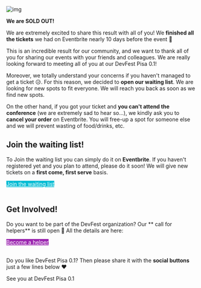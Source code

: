 ![img](https://pbs.twimg.com/media/DXM961IWsAAg6IQ.jpg)

**We are SOLD OUT!**

We are extremely excited to share this result with all of you! We **finished all the tickets** we had on Eventbrite nearly 10 days before the event 🎉

This is an incredible result for our community, and we want to thank all of you for sharing our events with your friends and colleagues. We are really looking forward to meeting all of you at our DevFest Pisa 0.1!

Moreover, we totally understand your concerns if you haven't managed to get a ticket 😥. For this reason, we decided to **open our waiting list**. We are looking for new spots to fit everyone. We will reach you back as soon as we find new spots.

On the other hand, if you got your ticket and **you can't attend the conference** (we are extremely sad to hear so...), we kindly ask you to **cancel your order** on Eventbrite. You will free-up a spot for someone else and we will prevent wasting of food/drinks, etc.

## Join the waiting list!

To Join the waiting list you can simply do it on **Eventbrite**. If you haven't registered yet and you plan to attend, please do it soon! We will give new tickets on a **first come, first serve** basis.

<div class="text-center">
<a href="http://bit.ly/dfpi17-tickets" target="_blank" class="style-scope header-content" style="color: white; ">
  <paper-button class="style-scope header-content x-scope paper-button-0" raised="" role="button" tabindex="0" animated="" aria-disabled="false" elevation="1" style="color: white; background: #00BCD4;">Join the waiting list</paper-button>
</a>
</div>
<br/>

## Get Involved!

Do you want to be part of the DevFest organization? Our ** call for  helpers** is still open 🤝 All the details are here:

<div class="text-center">
<a href="http://bit.ly/dfpi17-volunteer" target="_blank" class="style-scope header-content" style="color: white; ">
  <paper-button class="style-scope header-content x-scope paper-button-0" raised="" role="button" tabindex="0" animated="" aria-disabled="false" elevation="1" style="color: white; background: #9C27B0;">Become a helper</paper-button>
</a>
</div>
<br/>

Do you like DevFest Pisa 0.1? Then please share it with the **social buttons** just a few lines below ❤️

See you at DevFest Pisa 0.1
